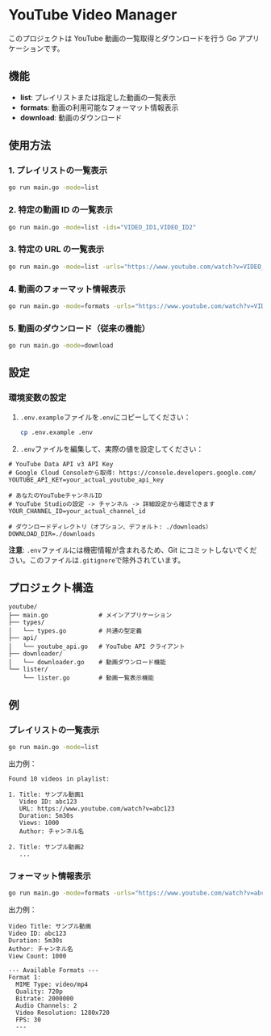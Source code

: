 # YouTube Video Manager

このプロジェクトは YouTube 動画の一覧取得とダウンロードを行う Go アプリケーションです。

## 機能

- **list**: プレイリストまたは指定した動画の一覧表示
- **formats**: 動画の利用可能なフォーマット情報表示
- **download**: 動画のダウンロード

## 使用方法

### 1. プレイリストの一覧表示

```bash
go run main.go -mode=list
```

### 2. 特定の動画 ID の一覧表示

```bash
go run main.go -mode=list -ids="VIDEO_ID1,VIDEO_ID2"
```

### 3. 特定の URL の一覧表示

```bash
go run main.go -mode=list -urls="https://www.youtube.com/watch?v=VIDEO_ID1,https://www.youtube.com/watch?v=VIDEO_ID2"
```

### 4. 動画のフォーマット情報表示

```bash
go run main.go -mode=formats -urls="https://www.youtube.com/watch?v=VIDEO_ID"
```

### 5. 動画のダウンロード（従来の機能）

```bash
go run main.go -mode=download
```

## 設定

### 環境変数の設定

1. `.env.example`ファイルを`.env`にコピーしてください：

   ```bash
   cp .env.example .env
   ```

2. `.env`ファイルを編集して、実際の値を設定してください：

```env
# YouTube Data API v3 API Key
# Google Cloud Consoleから取得: https://console.developers.google.com/
YOUTUBE_API_KEY=your_actual_youtube_api_key

# あなたのYouTubeチャンネルID
# YouTube Studioの設定 -> チャンネル -> 詳細設定から確認できます
YOUR_CHANNEL_ID=your_actual_channel_id

# ダウンロードディレクトリ（オプション、デフォルト: ./downloads）
DOWNLOAD_DIR=./downloads
```

**注意**: `.env`ファイルには機密情報が含まれるため、Git にコミットしないでください。このファイルは`.gitignore`で除外されています。

## プロジェクト構造

```
youtube/
├── main.go              # メインアプリケーション
├── types/
│   └── types.go         # 共通の型定義
├── api/
│   └── youtube_api.go   # YouTube API クライアント
├── downloader/
│   └── downloader.go    # 動画ダウンロード機能
└── lister/
    └── lister.go        # 動画一覧表示機能
```

## 例

### プレイリストの一覧表示

```bash
go run main.go -mode=list
```

出力例：

```
Found 10 videos in playlist:

1. Title: サンプル動画1
   Video ID: abc123
   URL: https://www.youtube.com/watch?v=abc123
   Duration: 5m30s
   Views: 1000
   Author: チャンネル名

2. Title: サンプル動画2
   ...
```

### フォーマット情報表示

```bash
go run main.go -mode=formats -urls="https://www.youtube.com/watch?v=abc123"
```

出力例：

```
Video Title: サンプル動画
Video ID: abc123
Duration: 5m30s
Author: チャンネル名
View Count: 1000

--- Available Formats ---
Format 1:
  MIME Type: video/mp4
  Quality: 720p
  Bitrate: 2000000
  Audio Channels: 2
  Video Resolution: 1280x720
  FPS: 30
  ---
```
